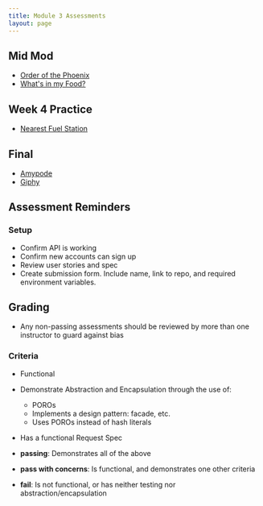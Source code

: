 ```yaml
---
title: Module 3 Assessments
layout: page
---
```


## Mid Mod

* [Order of the Phoenix](/module3/assessments/order_of_the_phoenix.html)
* [What's in my Food?](/module3/assessments/whats_in_my_food.html)

## Week 4 Practice

* [Nearest Fuel Station](/module3/assessments/nearest_fuel_station.html)

## Final

* [Amypode](/module3/assessments/amypode.html)
* [Giphy](/module3/assessments/giphy.html)

## Assessment Reminders

### Setup

* Confirm API is working
* Confirm new accounts can sign up
* Review user stories and spec
* Create submission form. Include name, link to repo, and required environment variables.

## Grading

* Any non-passing assessments should be reviewed by more than one instructor to guard against bias

### Criteria

* Functional
* Demonstrate Abstraction and Encapsulation through the use of:
    * POROs
    * Implements a design pattern: facade, etc.
    * Uses POROs instead of hash literals
* Has a functional Request Spec

* **passing**: Demonstrates all of the above
* **pass with concerns**: Is functional, and demonstrates one other criteria
* **fail**: Is not functional, or has neither testing nor abstraction/encapsulation
